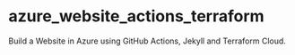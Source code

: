 # azure_website_actions_terraform

Build a Website in Azure using GitHub Actions, Jekyll and Terraform Cloud.
